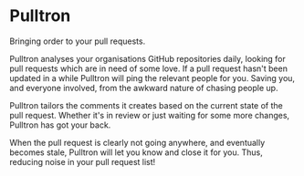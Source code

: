# Pulltron

Bringing order to your pull requests.

Pulltron analyses your organisations GitHub repositories daily, looking for pull requests which are in need of some love.
If a pull request hasn't been updated in a while Pulltron will ping the relevant people for you.
Saving you, and everyone involved, from the awkward nature of chasing people up.

Pulltron tailors the comments it creates based on the current state of the pull request.
Whether it's in review or just waiting for some more changes, Pulltron has got your back.

When the pull request is clearly not going anywhere, and eventually becomes stale,
Pulltron will let you know and close it for you. Thus, reducing noise in your pull request list!

